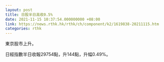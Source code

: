 ```yaml
---
layout: post
title: 日股半日高收0.5%
date: 2021-11-15 10:37:54.000000000 +08:00
link: https://news.rthk.hk/rthk/ch/component/k2/1619838-20211115.htm
categories: rthk
---
```


東京股市上升。

日經指數半日收報29754點，升144點，升幅0.49%。
